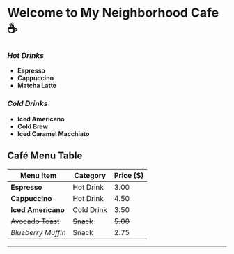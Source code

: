 # Welcome to **My Neighborhood Cafe** ☕️

### *Hot Drinks*
- **Espresso** 
- **Cappuccino**
- **Matcha Latte** 

### *Cold Drinks*
- **Iced Americano**
- **Cold Brew**
- **Iced Caramel Macchiato** 

## Café Menu Table

| **Menu Item**          | **Category**    | **Price ($)** |
|------------------------|-----------------|---------------|
| **Espresso**           | Hot Drink       | 3.00          |
| **Cappuccino**         | Hot Drink       | 4.50          |
| **Iced Americano**     | Cold Drink      | 3.50          |
| ~~Avocado Toast~~      | ~~Snack~~       | ~~5.00~~      |
| *Blueberry Muffin*     | Snack           | 2.75          |
---
